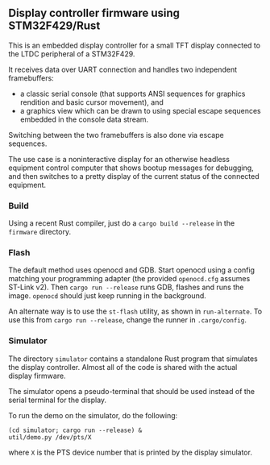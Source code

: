 ## Display controller firmware using STM32F429/Rust

This is an embedded display controller for a small TFT display
connected to the LTDC peripheral of a STM32F429.

It receives data over UART connection and handles two independent
framebuffers:

* a classic serial console (that supports ANSI sequences for
  graphics rendition and basic cursor movement), and
* a graphics view which can be drawn to using special escape
  sequences embedded in the console data stream.

Switching between the two framebuffers is also done via escape
sequences.

The use case is a noninteractive display for an otherwise headless
equipment control computer that shows bootup messages for debugging,
and then switches to a pretty display of the current status of the
connected equipment.

### Build

Using a recent Rust compiler, just do a `cargo build --release` in
the `firmware` directory.

### Flash

The default method uses openocd and GDB.  Start openocd using a config
matching your programming adapter (the provided `openocd.cfg` assumes
ST-Link v2).  Then `cargo run --release` runs GDB, flashes and runs
the image.  `openocd` should just keep running in the background.

An alternate way is to use the `st-flash` utility, as shown in
`run-alternate`.  To use this from `cargo run --release`, change the
runner in `.cargo/config`.

### Simulator

The directory `simulator` contains a standalone Rust program that
simulates the display controller.  Almost all of the code is shared
with the actual display firmware.

The simulator opens a pseudo-terminal that should be used instead of
the serial terminal for the display.

To run the demo on the simulator, do the following:

```
(cd simulator; cargo run --release) &
util/demo.py /dev/pts/X
```

where `X` is the PTS device number that is printed by the display
simulator.
